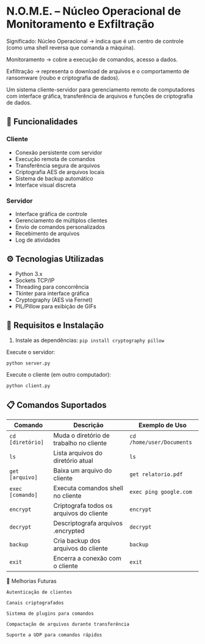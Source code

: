 # N.O.M.E. – Núcleo Operacional de Monitoramento e Exfiltração

Significado:
Núcleo Operacional → indica que é um centro de controle (como uma shell reversa que comanda a máquina).

Monitoramento → cobre a execução de comandos, acesso a dados.

Exfiltração → representa o download de arquivos e o comportamento de ransomware (roubo e criptografia de dados).

Um sistema cliente-servidor para gerenciamento remoto de computadores com interface gráfica, transferência de arquivos e funções de criptografia de dados.

## 🚀 Funcionalidades

### Cliente
- Conexão persistente com servidor
- Execução remota de comandos
- Transferência segura de arquivos
- Criptografia AES de arquivos locais
- Sistema de backup automático
- Interface visual discreta

### Servidor
- Interface gráfica de controle
- Gerenciamento de múltiplos clientes
- Envio de comandos personalizados
- Recebimento de arquivos
- Log de atividades

## ⚙️ Tecnologias Utilizadas

- Python 3.x
- Sockets TCP/IP
- Threading para concorrência
- Tkinter para interface gráfica
- Cryptography (AES via Fernet)
- PIL/Pillow para exibição de GIFs

## 🔧 Requisitos e Instalação

1. Instale as dependências:
``
pip install cryptography pillow
``

Execute o servidor:


``
python server.py
``

Execute o cliente (em outro computador):


`
python client.py
`

## 📋 Comandos Suportados

| Comando         | Descrição                                   | Exemplo de Uso               |
|-----------------|--------------------------------------------|-----------------------------|
| `cd [diretório]`| Muda o diretório de trabalho no cliente    | `cd /home/user/Documents`   |
| `ls`            | Lista arquivos do diretório atual          | `ls`                        |
| `get [arquivo]` | Baixa um arquivo do cliente                | `get relatorio.pdf`         |
| `exec [comando]`| Executa comandos shell no cliente          | `exec ping google.com`      |
| `encrypt`       | Criptografa todos os arquivos do cliente   | `encrypt`                   |
| `decrypt`       | Descriptografa arquivos .encrypted         | `decrypt`                   |
| `backup`        | Cria backup dos arquivos do cliente        | `backup`                    |
| `exit`          | Encerra a conexão com o cliente            | `exit`                      |

📌 Melhorias Futuras

    Autenticação de clientes

    Canais criptografados

    Sistema de plugins para comandos

    Compactação de arquivos durante transferência

    Suporte a UDP para comandos rápidos
